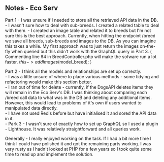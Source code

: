 ## Notes - Eco Serv

Part 1 
    - I was unsure if I needed to store all the retrieved API data in the DB.  
    - I wasn't sure how to deal with sub-breeds.  I created a related table to deal with them.
    - I created an image table and related it to breeds but I'm not sure this is the best approach. Currently, when hitting the endpoint /breed we save all breeds, sub-breeds and images to the DB.  As you can imagine this takes a while.  My first approach was to just return the images on-the-fly when queried but this didn't work with the GraphQL query in Part 3.  (   Commenting line 64 in BreedController.php will make the sofware run a lot faster.  $this->addImages($model_breed);  )  

Part 2
    - I think all the models and relationships are set up correctly.  
    - I was a little unsure of where to place various methods -  some tidying and refactoring would make this section better.  
    - I ran out of time for delete - currently, if the DogsAPI deletes items they will remain in the Eco Serv's DB.  I was thinking about comparing each /breed call data to what was in the DB and deleting any additional items.  However, this would lead to problems of it's own if users wanted to manipulated data directly.  
    - I have not used Redis before but have initialised it and sored the API data in it.  
    - 
Park 3
    - I wasn't sure of exactly how to set up GraphQL so I used a plugin - Lighthouse.  It was relatively straightforward and all queries work.

Generally
    - I really enjoyed working on the task.  If I had a bit more time I think I could have polished it and got the remaining parts working.  I was very rusty as I hadn't looked at PHP for a few years so I took quite some time to read up and implement the solution.   



